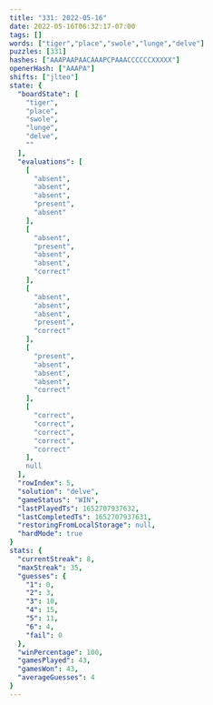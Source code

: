 ```yaml
---
title: "331: 2022-05-16"
date: 2022-05-16T06:32:17-07:00
tags: []
words: ["tiger","place","swole","lunge","delve"]
puzzles: [331]
hashes: ["AAAPAAPAACAAAPCPAAACCCCCCXXXXX"]
openerHash: ["AAAPA"]
shifts: ["jlteo"]
state: {
  "boardState": [
    "tiger",
    "place",
    "swole",
    "lunge",
    "delve",
    ""
  ],
  "evaluations": [
    [
      "absent",
      "absent",
      "absent",
      "present",
      "absent"
    ],
    [
      "absent",
      "present",
      "absent",
      "absent",
      "correct"
    ],
    [
      "absent",
      "absent",
      "absent",
      "present",
      "correct"
    ],
    [
      "present",
      "absent",
      "absent",
      "absent",
      "correct"
    ],
    [
      "correct",
      "correct",
      "correct",
      "correct",
      "correct"
    ],
    null
  ],
  "rowIndex": 5,
  "solution": "delve",
  "gameStatus": "WIN",
  "lastPlayedTs": 1652707937632,
  "lastCompletedTs": 1652707937631,
  "restoringFromLocalStorage": null,
  "hardMode": true
}
stats: {
  "currentStreak": 8,
  "maxStreak": 35,
  "guesses": {
    "1": 0,
    "2": 3,
    "3": 10,
    "4": 15,
    "5": 11,
    "6": 4,
    "fail": 0
  },
  "winPercentage": 100,
  "gamesPlayed": 43,
  "gamesWon": 43,
  "averageGuesses": 4
}
---
```


<!-- more -->
